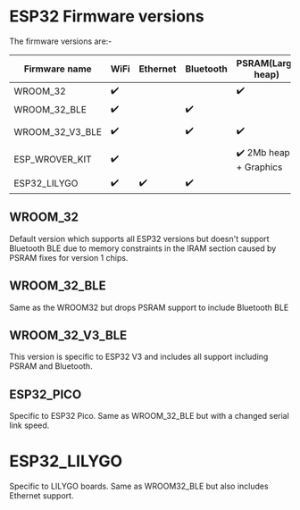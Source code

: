 # ESP32 Firmware versions

The firmware versions are:-

| Firmware name   | WiFi               | Ethernet           | Bluetooth          | PSRAM(Large heap)  | ESP32 version |
|---|---|---|---|---|---|
| WROOM_32        | :heavy_check_mark: |                    |                    | :heavy_check_mark: | 0 -> 3 |
| WROOM_32_BLE    | :heavy_check_mark: |                    | :heavy_check_mark: |                    | 0 -> 3 |
| WROOM_32_V3_BLE | :heavy_check_mark: |                    | :heavy_check_mark: | :heavy_check_mark: | version 3 only |
| ESP_WROVER_KIT  | :heavy_check_mark: |                    |                    | :heavy_check_mark: 2Mb heap + Graphics | 0 -> 3 || EP32_PICO       | :heavy_check_mark: |                    | :heavy_check_mark: |                    | 0 -> 3 |
| ESP32_LILYGO    | :heavy_check_mark: | :heavy_check_mark: | :heavy_check_mark: |                    | 0 -> 3 |

## WROOM_32
Default version which supports all ESP32 versions but doesn't support Bluetooth BLE due to memory constraints in the IRAM section caused by PSRAM fixes for version 1 chips.

## WROOM_32_BLE
Same as the WROOM32 but drops PSRAM support to include Bluetooth BLE

## WROOM_32_V3_BLE
This version is specific to ESP32 V3 and includes all support including PSRAM and Bluetooth.

## ESP32_PICO
Specific to ESP32 Pico. Same as WROOM_32_BLE but with a changed serial link speed.

# ESP32_LILYGO
Specific to LILYGO boards. Same as WROOM32_BLE but also includes Ethernet support.

